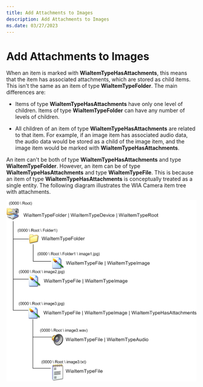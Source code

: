 ```yaml
---
title: Add Attachments to Images
description: Add Attachments to Images
ms.date: 03/27/2023
---
```


# Add Attachments to Images

When an item is marked with **WiaItemTypeHasAttachments**, this means that the item has associated attachments, which are stored as child items. This isn't the same as an item of type **WiaItemTypeFolder**. The main differences are:

- Items of type **WiaItemTypeHasAttachments** have only one level of children. Items of type **WiaItemTypeFolder** can have any number of levels of children.

- All children of an item of type **WiaItemTypeHasAttachments** are related to that item. For example, if an image item has associated audio data, the audio data would be stored as a child of the image item, and the image item would be marked with **WiaItemTypeHasAttachments**.

An item can't be both of type **WiaItemTypeHasAttachments** and type **WiaItemTypeFolder**. However, an item can be of type **WiaItemTypeHasAttachments** and type **WiaItemTypeFile**. This is because an item of type **WiaItemTypeHasAttachments** is conceptually treated as a single entity. The following diagram illustrates the WIA Camera item tree with attachments.

![diagram illustrating a wia camera item tree with attachments.](images/camera-tree-attachments.png)
